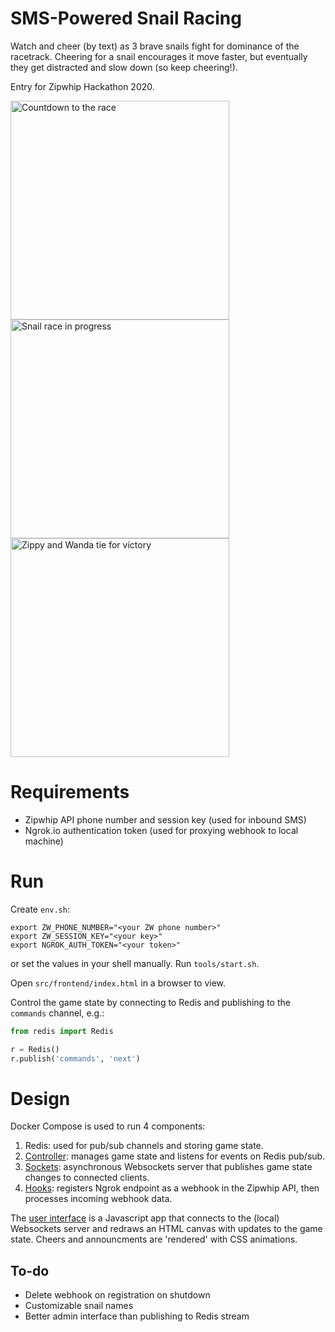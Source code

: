 
# SMS-Powered  Snail Racing
Watch and cheer (by text) as 3 brave snails fight for dominance of the racetrack.  Cheering for a snail encourages it move faster, but eventually they get distracted and slow down (so keep cheering!).

Entry for Zipwhip Hackathon 2020.

<img src="https://github.com/favicon.ico" height="350px" alt="Countdown to the race">
<img src="https://github.com/favicon.ico" height="350px" alt="Snail race in progress">
<img src="https://github.com/favicon.ico" height="350px" alt="Zippy and Wanda tie for victory">

# Requirements
* Zipwhip API phone number and session key (used for inbound SMS)
* Ngrok.io authentication token (used for proxying webhook to local machine)

# Run
Create `env.sh`:
```
export ZW_PHONE_NUMBER="<your ZW phone number>"
export ZW_SESSION_KEY="<your key>"
export NGROK_AUTH_TOKEN="<your token>"
```
or set the values in your shell manually.  Run `tools/start.sh`.

Open `src/frontend/index.html` in a browser to view.

Control the game state by connecting to Redis and publishing to the `commands` channel, e.g.:
```python
from redis import Redis

r = Redis()
r.publish('commands', 'next')
```

# Design
Docker Compose is used to run 4 components:
1. Redis: used for pub/sub channels and storing game state.
2. [Controller](src/controller/): manages game state and listens for events on Redis pub/sub.
3. [Sockets](src/sockets/): asynchronous Websockets server that publishes game state changes to connected clients.
4. [Hooks](src/hooks/): registers Ngrok endpoint as a webhook in the Zipwhip API, then processes incoming webhook data.

The [user interface](src/frontend/) is a Javascript app that connects to the (local) Websockets server and redraws an HTML canvas with updates to the game state.  Cheers and announcments are 'rendered' with CSS animations.

## To-do
* Delete webhook on registration on shutdown
* Customizable snail names
* Better admin interface than publishing to Redis stream
